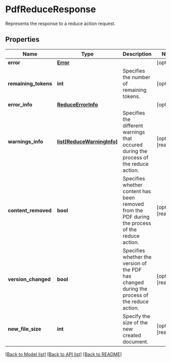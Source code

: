 # PdfReduceResponse

Represents the response to a reduce action request.
## Properties
Name | Type | Description | Notes
------------ | ------------- | ------------- | -------------
**error** | [**Error**](Error.md) |  | [optional] 
**remaining_tokens** | **int** | Specifies the number of remaining tokens. | [optional] 
**error_info** | [**ReduceErrorInfo**](ReduceErrorInfo.md) |  | [optional] 
**warnings_info** | [**list[ReduceWarningInfo]**](ReduceWarningInfo.md) | Specifies the different warnings that occured during the process of the reduce action. | [optional] [readonly] 
**content_removed** | **bool** | Specifies whether content has been removed from the PDF during the process of the reduce action. | [optional] [readonly] 
**version_changed** | **bool** | Specifies whether the version of the PDF has changed during the process of the reduce action. | [optional] [readonly] 
**new_file_size** | **int** | Specify the size of the new created document. | [optional] [readonly] 

[[Back to Model list]](../README.md#documentation-for-models) [[Back to API list]](../README.md#documentation-for-api-endpoints) [[Back to README]](../README.md)



